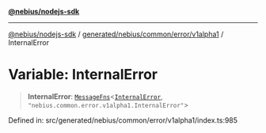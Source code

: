 [**@nebius/nodejs-sdk**](../../../../../../README.md)

***

[@nebius/nodejs-sdk](../../../../../../README.md) / [generated/nebius/common/error/v1alpha1](../README.md) / InternalError

# Variable: InternalError

> **InternalError**: [`MessageFns`](../../../../../../runtime/protos/core/interfaces/MessageFns.md)\<[`InternalError`](../interfaces/InternalError.md), `"nebius.common.error.v1alpha1.InternalError"`\>

Defined in: src/generated/nebius/common/error/v1alpha1/index.ts:985
